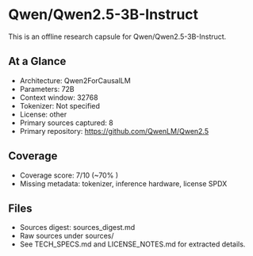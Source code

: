 # Qwen/Qwen2.5-3B-Instruct

This is an offline research capsule for Qwen/Qwen2.5-3B-Instruct.

## At a Glance
- Architecture: Qwen2ForCausalLM
- Parameters: 72B
- Context window: 32768
- Tokenizer: Not specified
- License: other
- Primary sources captured: 8
- Primary repository: https://github.com/QwenLM/Qwen2.5

## Coverage

- Coverage score: 7/10 (~70% )
- Missing metadata: tokenizer, inference hardware, license SPDX

## Files
- Sources digest: sources_digest.md
- Raw sources under sources/
- See TECH_SPECS.md and LICENSE_NOTES.md for extracted details.